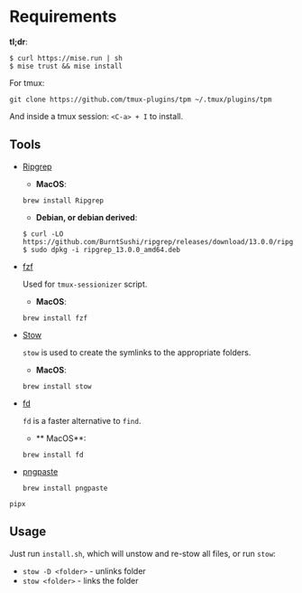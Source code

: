 # Requirements

**tl;dr**:

```
$ curl https://mise.run | sh
$ mise trust && mise install
```

For tmux:

```
git clone https://github.com/tmux-plugins/tpm ~/.tmux/plugins/tpm
```

And inside a tmux session: `<C-a> + I` to install.

## Tools

- [Ripgrep](https://github.com/BurntSushi/ripgrep#installation)

  - **MacOS**:

  ```
  brew install Ripgrep
  ```

  - **Debian, or debian derived**:

  ```
  $ curl -LO https://github.com/BurntSushi/ripgrep/releases/download/13.0.0/ripgrep_13.0.0_amd64.deb
  $ sudo dpkg -i ripgrep_13.0.0_amd64.deb
  ```

- [fzf](https://github.com/junegunn/fzf)

  Used for `tmux-sessionizer` script.

  - **MacOS**:

  ```
  brew install fzf
  ```

- [Stow](https://www.gnu.org/software/stow/)

  `stow` is used to create the symlinks to the appropriate folders.

  - **MacOS**:

  ```
  brew install stow
  ```

- [fd](https://github.com/sharkdp/fd)

  `fd` is a faster alternative to `find`.

  - ** MacOS**:

  ```
  brew install fd
  ```

- [pngpaste](*https://github.com/jcsalterego/pngpaste)

  ```
  brew install pngpaste
  ```

`pipx`

## Usage

Just run `install.sh`, which will unstow and re-stow all files, or run `stow`:

- `stow -D <folder>` - unlinks folder
- `stow <folder>` - links the folder
